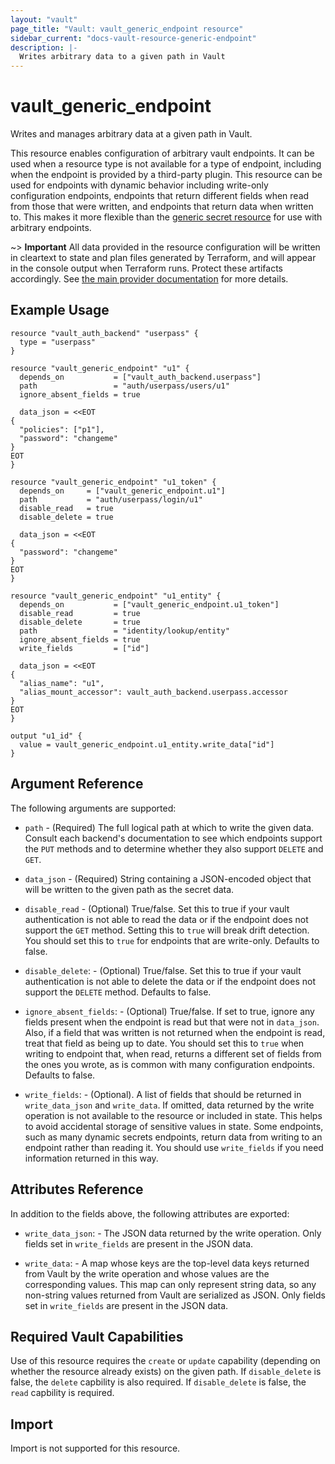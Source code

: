 ```yaml
---
layout: "vault"
page_title: "Vault: vault_generic_endpoint resource"
sidebar_current: "docs-vault-resource-generic-endpoint"
description: |-
  Writes arbitrary data to a given path in Vault
---
```


# vault\_generic\_endpoint

Writes and manages arbitrary data at a given path in Vault.

This resource enables configuration of arbitrary vault endpoints. It can
be used when a resource type is not available for a type of endpoint,
including when the endpoint is provided by a third-party plugin. This
resource can be used for endpoints with dynamic behavior including
write-only configuration endpoints, endpoints that return different
fields when read from those that were written, and endpoints that return
data when written to. This makes it more flexible than
the [generic secret resource](generic_secret.html) for use with
arbitrary endpoints.

~> **Important** All data provided in the resource configuration will be
written in cleartext to state and plan files generated by Terraform, and
will appear in the console output when Terraform runs. Protect these
artifacts accordingly. See
[the main provider documentation](../index.html)
for more details.

## Example Usage

```hcl
resource "vault_auth_backend" "userpass" {
  type = "userpass"
}

resource "vault_generic_endpoint" "u1" {
  depends_on           = ["vault_auth_backend.userpass"]
  path                 = "auth/userpass/users/u1"
  ignore_absent_fields = true

  data_json = <<EOT
{
  "policies": ["p1"],
  "password": "changeme"
}
EOT
}

resource "vault_generic_endpoint" "u1_token" {
  depends_on     = ["vault_generic_endpoint.u1"]
  path           = "auth/userpass/login/u1"
  disable_read   = true
  disable_delete = true

  data_json = <<EOT
{
  "password": "changeme"
}
EOT
}

resource "vault_generic_endpoint" "u1_entity" {
  depends_on           = ["vault_generic_endpoint.u1_token"]
  disable_read         = true
  disable_delete       = true
  path                 = "identity/lookup/entity"
  ignore_absent_fields = true
  write_fields         = ["id"]

  data_json = <<EOT
{
  "alias_name": "u1",
  "alias_mount_accessor": vault_auth_backend.userpass.accessor
}
EOT
}

output "u1_id" {
  value = vault_generic_endpoint.u1_entity.write_data["id"]
}
```

## Argument Reference

The following arguments are supported:

* `path` - (Required) The full logical path at which to write the given
  data. Consult each backend's documentation to see which endpoints
  support the `PUT` methods and to determine whether they also support
  `DELETE` and `GET`.

* `data_json` - (Required) String containing a JSON-encoded object that will be
  written to the given path as the secret data.

* `disable_read` - (Optional) True/false. Set this to true if your vault
  authentication is not able to read the data or if the endpoint does
  not support the `GET` method. Setting this to `true` will break drift
  detection. You should set this to `true` for endpoints that are
  write-only. Defaults to false.

* `disable_delete`: - (Optional) True/false. Set this to true if your
  vault authentication is not able to delete the data or if the endpoint
  does not support the `DELETE` method. Defaults to false.

* `ignore_absent_fields`: - (Optional) True/false. If set to true,
  ignore any fields present when the endpoint is read but that were not
  in `data_json`. Also, if a field that was written is not returned when
  the endpoint is read, treat that field as being up to date. You should
  set this to `true` when writing to endpoint that, when read, returns a
  different set of fields from the ones you wrote, as is common with
  many configuration endpoints. Defaults to false.

* `write_fields`: - (Optional). A list of fields that should be returned
  in `write_data_json` and `write_data`. If omitted, data returned by
  the write operation is not available to the resource or included in
  state. This helps to avoid accidental storage of sensitive values in
  state. Some endpoints, such as many dynamic secrets endpoints, return
  data from writing to an endpoint rather than reading it. You should
  use `write_fields` if you need information returned in this way.

## Attributes Reference

In addition to the fields above, the following attributes are exported:

* `write_data_json`: - The JSON data returned by the write operation.
  Only fields set in `write_fields` are present in the JSON data.

* `write_data`: - A map whose keys are the top-level data keys
  returned from Vault by the write operation and whose values are the
  corresponding values. This map can only represent string data, so
  any non-string values returned from Vault are serialized as JSON.
  Only fields set in `write_fields` are present in the JSON data.

## Required Vault Capabilities

Use of this resource requires the `create` or `update` capability
(depending on whether the resource already exists) on the given path. If
`disable_delete` is false, the `delete` capbility is also required. If
`disable_delete` is false, the `read` capbility is required.

## Import

Import is not supported for this resource.
